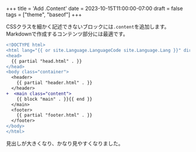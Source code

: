 +++
title = 'Add .Content'
date = 2023-10-15T11:00:00-07:00
draft = false
tags = ["theme", "baseof"]
+++

CSSクラスを細かく記述できないブロックには``.content``を追加します。
Markdownで作成するコンテンツ部分には最適です。

```diff
<!DOCTYPE html>
<html lang="{{ or site.Language.LanguageCode site.Language.Lang }}" dir="{{ or site.Language.LanguageDirection `ltr` }}">
<head>
  {{ partial "head.html" . }}
</head>
<body class="container">
  <header>
    {{ partial "header.html" . }}
  </header>
+  <main class="content">
    {{ block "main" . }}{{ end }}
  </main>
  <footer>
    {{ partial "footer.html" . }}
  </footer>
</body>
</html>
```

見出しが大きくなり、かなり見やすくなりました。
